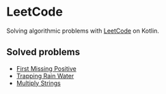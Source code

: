 # LeetCode
Solving algorithmic problems with [LeetCode](https://leetcode.com/) on Kotlin.

## Solved problems
  - [First Missing Positive](src/main/kotlin/FirstMissingPositive.kt)
  - [Trapping Rain Water](src/main/kotlin/TrappingRainWater.kt)
  - [Multiply Strings](https://leetcode.com/problems/multiply-strings/)

